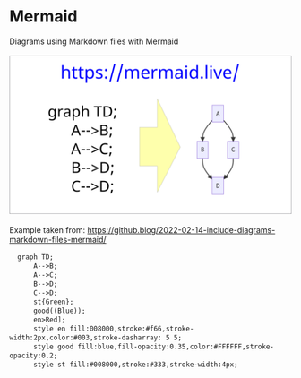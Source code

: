 # Mermaid
Diagrams using Markdown files with Mermaid<br>
<br>
<img src="/img/mermaid-diagrams.png" alt="Mermaid diagram"><br>
<br>
Example taken from: https://github.blog/2022-02-14-include-diagrams-markdown-files-mermaid/
<br>
```mermaid
  graph TD;
      A-->B;
      A-->C;
      B-->D;
      C-->D;
      st{Green};
      good((Blue));
      en>Red];
      style en fill:008000,stroke:#f66,stroke-width:2px,color:#003,stroke-dasharray: 5 5;
      style good fill:blue,fill-opacity:0.35,color:#FFFFFF,stroke-opacity:0.2;
      style st fill:#008000,stroke:#333,stroke-width:4px;
      
      
```



